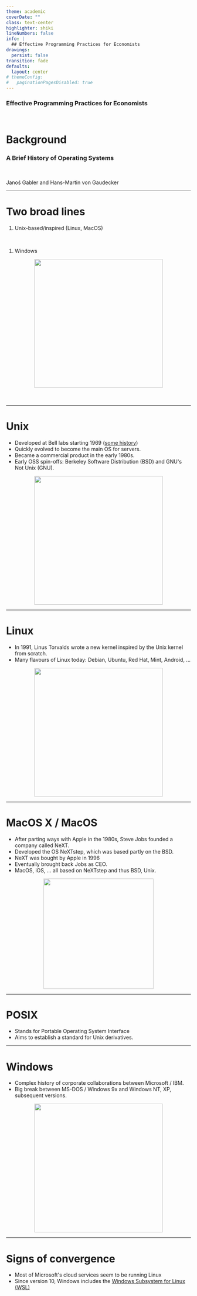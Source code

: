 ```yaml
---
theme: academic
coverDate: ""
class: text-center
highlighter: shiki
lineNumbers: false
info: |
  ## Effective Programming Practices for Economists
drawings:
  persist: false
transition: fade
defaults:
  layout: center
# themeConfig:
#   paginationPagesDisabled: true
---
```


### Effective Programming Practices for Economists

<br/>

# Background

### A Brief History of Operating Systems

<br/>

Janoś Gabler and Hans-Martin von Gaudecker


---

# Two broad lines


<div class="grid grid-cols-2 gap-4">
<div>

1. Unix-based/inspired (Linux, MacOS)
<br/>

1. Windows



</div>
<div>

<center>
<img src="/vt100.jpg" width=350>
</center>

<br/>
<br/>

</div>
</div>

---

# Unix

<div class="grid grid-cols-2 gap-4">
<div>

- Developed at Bell labs starting 1969 ([some history](https://arstechnica.com/gadgets/2019/08/unix-at-50-it-starts-with-a-mainframe-a-gator-and-three-dedicated-researchers))
- Quickly evolved to become the main OS for servers.
- Became a commercial product in the early 1980s.
- Early OSS spin-offs: Berkeley Software Distribution (BSD) and GNU's Not
  Unix (GNU).

</div>
<div>

<center>
<img src="/bell-labs.jpg" width=350>
</center>

</div>
</div>

---

# Linux

<div class="grid grid-cols-2 gap-4">
<div>

- In 1991, Linus Torvalds wrote a new kernel inspired by the Unix
  kernel from scratch.
- Many flavours of Linux today: Debian, Ubuntu, Red Hat, Mint,
  Android, ...

</div>
<div>

<center>
<img src="/linus.jpg" width=350>
</center>

</div>
</div>


---

# MacOS X / MacOS

<div class="grid grid-cols-2 gap-4">
<div>

- After parting ways with Apple in the 1980s, Steve Jobs founded a
  company called NeXT.
- Developed the OS NeXTstep, which was based partly on the BSD.
- NeXT was bought by Apple in 1996
- Eventually brought back Jobs as CEO.
- MacOS, iOS, ... all based on NeXTstep and thus BSD, Unix.

</div>
<div>

<center>
<img src="/stevejobs-next.jpg" width=300>
</center>

</div>
</div>


---

# POSIX

- Stands for Portable Operating System Interface
- Aims to establish a standard for Unix derivatives.


---


# Windows

<div class="grid grid-cols-2 gap-4">
<div>

- Complex history of corporate collaborations between Microsoft / IBM.
- Big break between MS-DOS / Windows 9x and Windows NT, XP, subsequent
  versions.

</div>
<div>

<center>
<img src="/windows-1-desktop.jpg" width=350>
</center>

</div>
</div>


---

# Signs of convergence

- Most of Microsoft's cloud services seem to be running Linux
- Since version 10, Windows includes the [Windows Subsystem for Linux
  (WSL)](https://docs.microsoft.com/en-us/windows/wsl)
